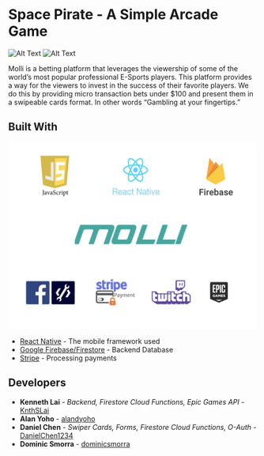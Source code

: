 # Space Pirate - A Simple Arcade Game
![Alt Text](https://github.com/capstone-molli/molli/blob/master/src/assets/gifMolliDemoAllStream.gif)
![Alt Text](https://github.com/capstone-molli/molli/blob/master/src/assets/gifMolliDemoMainSwipe.gif)

Molli is a betting platform that leverages the viewership of some of the world’s most popular professional E-Sports players. This platform provides a way for the viewers to invest in the success of their favorite players. We do this by providing micro transaction bets under $100 and present them in a swipeable cards format. In other words “Gambling at your fingertips.”

## Built With
![Alt Text](https://github.com/capstone-molli/molli/blob/master/src/assets/lrgerMolli-with%20logos.jpg)

* [React Native](https://github.com/facebook/react-native) - The mobile framework used
* [Google Firebase/Firestore](https://firebase.google.com/) - Backend Database
* [Stripe](https://www.npmjs.com/package/stripe) - Processing payments

## Developers
* **Kenneth Lai** - *Backend, Firestore Cloud Functions, Epic Games API* - [KnthSLai](https://github.com/knthslai)
* **Alan Yoho** - [alandyoho](https://github.com/alandyoho)
* **Daniel Chen** - *Swiper Cards, Forms, Firestore Cloud Functions, O-Auth* - [DanielChen1234](https://github.com/DanielChen1234)
* **Dominic Smorra** - [dominicsmorra](https://github.com/dominicsmorra)
